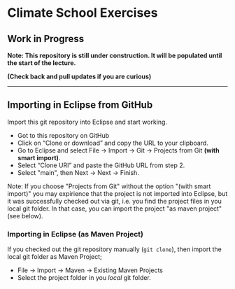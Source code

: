 # Climate School Exercises


## Work in Progress

**Note: This repository is still under construction. It will be populated until the start of the lecture.**

**(Check back and pull updates if you are curious)**

------


## Importing in Eclipse from GitHub

Import this git repository into Eclipse and start working.

- Got to this repository on GitHub
- Click on “Clone or download” and copy the URL to your clipboard.
- Go to Eclipse and select File -> Import -> Git -> Projects from Git **(with smart import)**.
- Select “Clone URI” and paste the GitHub URL from step 2.
- Select "main", then Next -> Next -> Finish.

Note: If you choose "Projects from Git" without the option "(with smart import)" you may expirience that
the project is not imported into Eclipse, but it was successfully checked out via git, i.e. you
find the project files in you local git folder. In that case, you can import the project "as maven project"
(see below).

### Importing in Eclipse (as Maven Project)

If you checked out the git repository manually (`git clone`), then import
the local git folder as Maven Project;

- File -> Import -> Maven -> Existing Maven Projects
- Select the project folder in you *local* git folder.
